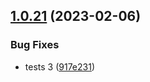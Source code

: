 ## [1.0.21](https://github.com/bee7ch7/aws/compare/v1.0.20...v1.0.21) (2023-02-06)


### Bug Fixes

* tests 3 ([917e231](https://github.com/bee7ch7/aws/commit/917e231a5ef96f067fd1dd056f5ad940a38e2db7))
